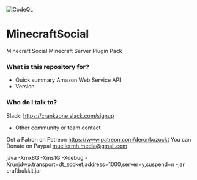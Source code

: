 ![CodeQL](https://github.com/MuellerMH/MinecraftSocial/workflows/CodeQL/badge.svg)

# MinecraftSocial
Minecraft Social Minecraft Server Plugin Pack

### What is this repository for? ###

* Quick summary
Amazon Web Service API
* Version

### Who do I talk to? ###

Slack: https://crankzone.slack.com/signup
* Other community or team contact

Get a Patron on Patreon https://www.patreon.com/deronkozockt
You can Donate on Paypal muellermh.media@gmail.com


java -Xmx8G -Xms1G -Xdebug -Xrunjdwp:transport=dt_socket,address=1000,server=y,suspend=n -jar craftbukkit.jar


